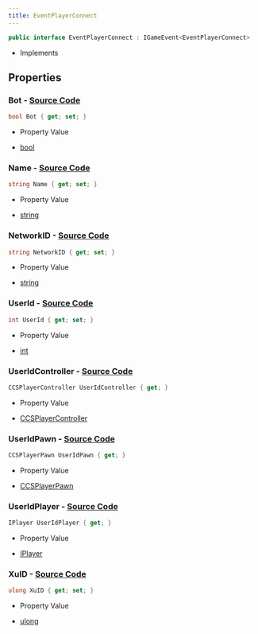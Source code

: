 ```yaml
---
title: EventPlayerConnect
---
```


```csharp
public interface EventPlayerConnect : IGameEvent<EventPlayerConnect>
```

- Implements

## Properties

### **Bot** - [Source Code](https://github.com/swiftly-solution/swiftlys2/blob/main/managed/src/SwiftlyS2.Generated/GameEvents/Interfaces/EventPlayerConnect.cs#L68)

```csharp
bool Bot { get; set; }
```

- Property Value

- [bool](https://learn.microsoft.com/dotnet/api/system.boolean)

### **Name** - [Source Code](https://github.com/swiftly-solution/swiftlys2/blob/main/managed/src/SwiftlyS2.Generated/GameEvents/Interfaces/EventPlayerConnect.cs#L24)

```csharp
string Name { get; set; }
```

- Property Value

- [string](https://learn.microsoft.com/dotnet/api/system.string)

### **NetworkID** - [Source Code](https://github.com/swiftly-solution/swiftlys2/blob/main/managed/src/SwiftlyS2.Generated/GameEvents/Interfaces/EventPlayerConnect.cs#L56)

```csharp
string NetworkID { get; set; }
```

- Property Value

- [string](https://learn.microsoft.com/dotnet/api/system.string)

### **UserId** - [Source Code](https://github.com/swiftly-solution/swiftlys2/blob/main/managed/src/SwiftlyS2.Generated/GameEvents/Interfaces/EventPlayerConnect.cs#L49)

```csharp
int UserId { get; set; }
```

- Property Value

- [int](https://learn.microsoft.com/dotnet/api/system.int32)

### **UserIdController** - [Source Code](https://github.com/swiftly-solution/swiftlys2/blob/main/managed/src/SwiftlyS2.Generated/GameEvents/Interfaces/EventPlayerConnect.cs#L31)

```csharp
CCSPlayerController UserIdController { get; }
```

- Property Value

- [CCSPlayerController](/docs/api/shared/schemadefinitions/ccsplayercontroller)

### **UserIdPawn** - [Source Code](https://github.com/swiftly-solution/swiftlys2/blob/main/managed/src/SwiftlyS2.Generated/GameEvents/Interfaces/EventPlayerConnect.cs#L38)

```csharp
CCSPlayerPawn UserIdPawn { get; }
```

- Property Value

- [CCSPlayerPawn](/docs/api/shared/schemadefinitions/ccsplayerpawn)

### **UserIdPlayer** - [Source Code](https://github.com/swiftly-solution/swiftlys2/blob/main/managed/src/SwiftlyS2.Generated/GameEvents/Interfaces/EventPlayerConnect.cs#L42)

```csharp
IPlayer UserIdPlayer { get; }
```

- Property Value

- [IPlayer](/docs/api/shared/players/iplayer)

### **XuID** - [Source Code](https://github.com/swiftly-solution/swiftlys2/blob/main/managed/src/SwiftlyS2.Generated/GameEvents/Interfaces/EventPlayerConnect.cs#L63)

```csharp
ulong XuID { get; set; }
```

- Property Value

- [ulong](https://learn.microsoft.com/dotnet/api/system.uint64)

